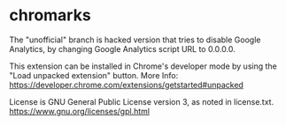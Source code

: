 # chromarks
The "unofficial" branch is hacked version that tries to disable Google Analytics, by changing Google Analytics script URL to 0.0.0.0.

This extension can be installed in Chrome's developer mode by using the "Load unpacked extension" button.
More Info: https://developer.chrome.com/extensions/getstarted#unpacked

License is GNU General Public License version 3, as noted in license.txt.
https://www.gnu.org/licenses/gpl.html
